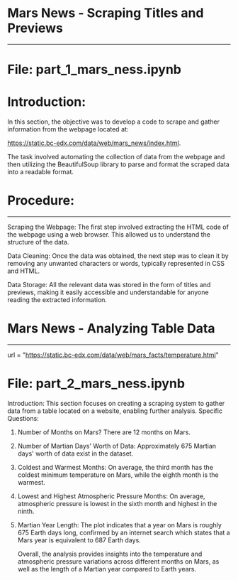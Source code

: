 # Mars News - Scraping Titles and Previews
_______________________________________________________________________________________________________
# File: part_1_mars_ness.ipynb

# Introduction:

In this section, the objective was to develop a code to scrape and gather information from the webpage located at: 

https://static.bc-edx.com/data/web/mars_news/index.html. 

The task involved automating the collection of data from the webpage and then utilizing the BeautifulSoup library to parse and format the scraped data into a readable format.

# Procedure:
_____________________________

Scraping the Webpage: The first step involved extracting the HTML code of the webpage using a web browser. This allowed us to understand the structure of the data.

Data Cleaning: Once the data was obtained, the next step was to clean it by removing any unwanted characters or words, typically represented in CSS and HTML.

Data Storage: All the relevant data was stored in the form of titles and previews, making it easily accessible and understandable for anyone reading the extracted information.




# Mars News - Analyzing Table Data
_______________________________________________________
url = "https://static.bc-edx.com/data/web/mars_facts/temperature.html"

# File: part_2_mars_ness.ipynb
Introduction:
This section focuses on creating a scraping system to gather data from a table located on a website, enabling further analysis.
Specific Questions:

1) Number of Months on Mars?
   There are 12 months on Mars.

2) Number of Martian Days' Worth of Data:
    Approximately 675 Martian days' worth of data exist in the dataset.

3) Coldest and Warmest Months:
    On average, the third month has the coldest minimum temperature on Mars, while the eighth month is the warmest.

4) Lowest and Highest Atmospheric Pressure Months:
    On average, atmospheric pressure is lowest in the sixth month and highest in the ninth.

5) Martian Year Length:
    The plot indicates that a year on Mars is roughly 675 Earth days long, confirmed by an internet search which states that a Mars year is equivalent to 687 Earth days.

    Overall, the analysis provides insights into the temperature and atmospheric pressure variations across different months on Mars, as well as the length of a Martian year compared to Earth years.

